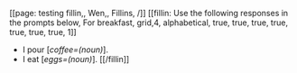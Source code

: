 [[page: testing fillin,, Wen,, Fillins, /]]
[[fillin: Use the following responses in the prompts below, For breakfast, grid,4, alphabetical, true, true, true, true, true, true, true, 1]]
- I pour [_coffee=(noun)_].
- I eat [_eggs=(noun)_].
[[/fillin]]
